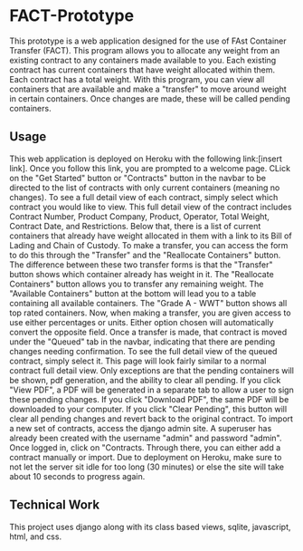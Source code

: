 # FACT-Prototype
This prototype is a web application designed for the use of FAst Container Transfer (FACT). This program allows you to allocate any weight from an existing contract to any containers made available to you. Each existing contract has current containers that have weight allocated within them. Each contract has a total weight. With this program, you can view all containers that are available and make a "transfer" to move around weight in certain containers. Once changes are made, these will be called pending containers. 

## Usage
This web application is deployed on Heroku with the following link:[insert link]. Once you follow this link, you are prompted to a welcome page. CLick on the "Get Started" button or "Contracts" button in the navbar to be directed to the list of contracts with only current containers (meaning no changes). To see a full detail view of each contract, simply select which contract you would like to view. This full detail view of the contract includes Contract Number, Product Company, Product, Operator, Total Weight, Contract Date, and Restrictions. Below that, there is a list of current containers that already have weight allocated in them with a link to its Bill of Lading and Chain of Custody. To make a transfer, you can access the form to do this through the "Transfer" and the "Reallocate Containers" button. The difference between these two transfer forms is that the "Transfer" button shows which container already has weight in it. The "Reallocate Containers" button allows you to transfer any remaining weight. The "Available Containers" button at the bottom will lead you to a table containing all available containers. The "Grade A - WWT" button shows all top rated containers. Now, when making a transfer, you are given access to use either percentages or units. Either option chosen will automatically convert the opposite field. Once a transfer is made, that contract is moved under the "Queued" tab in the navbar, indicating that there are pending changes needing confirmation. To see the full detail view of the queued contract, simply select it. This page will look fairly similar to a normal contract full detail view. Only exceptions are that the pending containers will be shown, pdf generation, and the ability to clear all pending. If you click "View PDF", a PDF will be generated in a separate tab to allow a user to sign these pending changes. If you click "Download PDF", the same PDF will be downloaded to your computer. If you click "Clear Pending", this button will clear all pending changes and revert back to the original contract. To import a new set of contracts, access the django admin site. A superuser has already been created with the username "admin" and password "admin". Once logged in, click on "Contracts. Through there, you can either add a contract manually or import. Due to deployment on Heroku, make sure to not let the server sit idle for too long (30 minutes) or else the site will take about 10 seconds to progress again. 

## Technical Work
This project uses django along with its class based views, sqlite, javascript, html, and css.